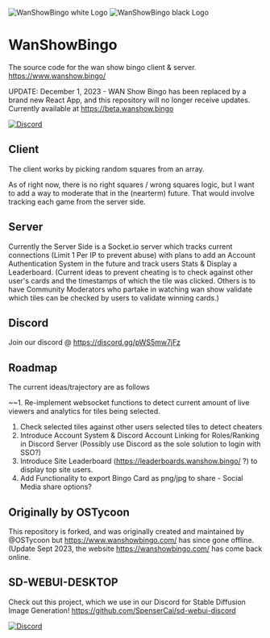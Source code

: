 ![WanShowBingo white Logo](https://wanshow.bingo/resources/images/wanshowbingo-w.png) ![WanShowBingo black Logo](https://wanshow.bingo/resources/images/wanshowbingo-b.png)

# WanShowBingo
The source code for the wan show bingo client & server. https://www.wanshow.bingo/

UPDATE: December 1, 2023 - WAN Show Bingo has been replaced by a brand new React App, and this repository will no longer receive updates. Currently available at https://beta.wanshow.bingo

[![Discord](https://invidget.switchblade.xyz/pWS5mw7jFz)](https://discord.gg/pWS5mw7jFz)

## Client
The client works by picking random squares from an array.

As of right now, there is no right squares / wrong squares logic, but I want to add a way to moderate that in the (nearterm) future. That would involve tracking each game from the server side.

## Server
Currently the Server Side is a Socket.io server which tracks current connections (Limit 1 Per IP to prevent abuse) with plans to add an Account Authentication System in the future and track users Stats & Display a Leaderboard. (Current ideas to prevent cheating is to check against other user's cards and the timestamps of which the tile was clicked. Others is to have Community Moderators who partake in watching wan show validate which tiles can be checked by users to validate winning cards.)

## Discord
Join our discord @ https://discord.gg/pWS5mw7jFz

## Roadmap
The current ideas/trajectory are as follows

~~1. Re-implement websocket functions to detect current amount of live viewers and analytics for tiles being selected.
1. Check selected tiles against other users selected tiles to detect cheaters
2. Introduce Account System & Discord Account Linking for Roles/Ranking in Discord Server (Possibly use Discord as the sole solution to login with SSO?)
3. Introduce Site Leaderboard (https://leaderboards.wanshow.bingo/ ?) to display top site users.
4. Add Functionality to export Bingo Card as png/jpg to share - Social Media share options?

## Originally by OSTycoon
This repository is forked, and was originally created and maintained by @OSTycoon but https://www.wanshowbingo.com/ has since gone offline. (Update Sept 2023, the website https://wanshowbingo.com/ has come back online.

## SD-WEBUI-DESKTOP
Check out this project, which we use in our Discord for Stable Diffusion Image Generation!
https://github.com/SpenserCai/sd-webui-discord

[![Discord](https://invidget.switchblade.xyz/uNJpzEE4sZ)](https://discord.gg/uNJpzEE4sZ)
